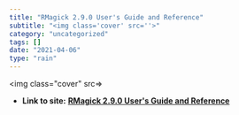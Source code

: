 ```yaml
---
title: "RMagick 2.9.0 User's Guide and Reference"
subtitle: "<img class='cover' src=''>"
category: "uncategorized"
tags: []
date: "2021-04-06"
type: "rain"
---
```

<img class="cover" src=>


* **Link to site:** **[RMagick 2.9.0 User's Guide and Reference](http://studio.imagemagick.org/RMagick/doc)**